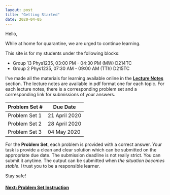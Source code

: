 ```yaml
---
layout: post
title: "Getting Started"
date: 2020-04-05
---
```


Hello, 

While at home for quarantine, we are urged to continue learning. 

This site is for my students under the following blocks: 

- Group 13 Phys1235, 03:00 PM - 04:30 PM (MW) D214TC
- Group 2 Phys1235, 07:30 AM - 09:00 AM (TTh) D215TC

I've made all the materials for learning available online in the **[Lecture Notes](https://phys1235.github.io/lecture-notes/)** section. The lecture notes are available in pdf format one for each topic. For each lecture notes, there is a corresponding problem set and a corresponding link for submissions of your answers. 

| Problem Set # | Due Date      |
| ------------- | ------------- |
| Problem Set 1 | 21 April 2020 |
| Problem Set 2 | 28 April 2020 |
| Problem Set 3 | 04 May 2020   |

For the **Problem Set**, each problem is provided with a correct answer. Your task is provide a clean and clear solution which can be submitted on the appropriate due date. 
The submission deadline is not really strict. You can submit it anytime. The output can be submitted when *the situation becomes stable*. I trust you to be a responsible learner. 

Stay safe!

#### [Next: Problem Set Instruction](/blog/2020/04/07/problem-set-instruction)